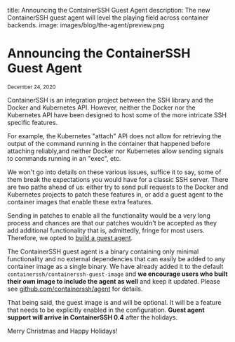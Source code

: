 title: Announcing the ContainerSSH Guest Agent
description: The new ContainerSSH guest agent will level the playing field across container backends.
image: images/blog/the-agent/preview.png

# Announcing the ContainerSSH Guest Agent
<div class="blog-meta"><small>December 24, 2020</small></div>

ContainerSSH is an integration project between the SSH library and the Docker and Kubernetes API. However, neither the Docker nor the Kubernetes API have been designed to host some of the more intricate SSH specific features.

For example, the Kubernetes "attach" API does not allow for retrieving the output of the command running in the container that happened before attaching reliably,and neither Docker nor Kubernetes allow sending signals to commands running in an "exec", etc.

We won't go into details on these various issues, suffice it to say, some of them break the expectations you would have for a classic SSH server. There are two paths ahead of us: either try to send pull requests to the Docker and Kubernetes projects to patch these features in, or add a guest agent to the container images that enable these extra features.

Sending in patches to enable all the functionality would be a very long process and chances are that our patches wouldn't be accepted as they add additional functionality that is, admittedly, fringe for most users. Therefore, we opted to [build a guest agent](https://github.com/containerssh/agent).

The ContainerSSH guest agent is a binary containing only minimal functionality and no external dependencies that can easily be added to any container image as a single binary. We have already added it to the default `containerssh/containerssh-guest-image` and **we encourage users who built their own image to include the agent as well** and keep it updated. Please see [github.com/containerssh/agent](https://github.com/containerssh/agent) for details.

That being said, the guest image is and will be optional. It will be a feature that needs to be explicitly enabled in the configuration. **Guest agent support will arrive in ContainerSSH 0.4** after the holidays.

Merry Christmas and Happy Holidays!
